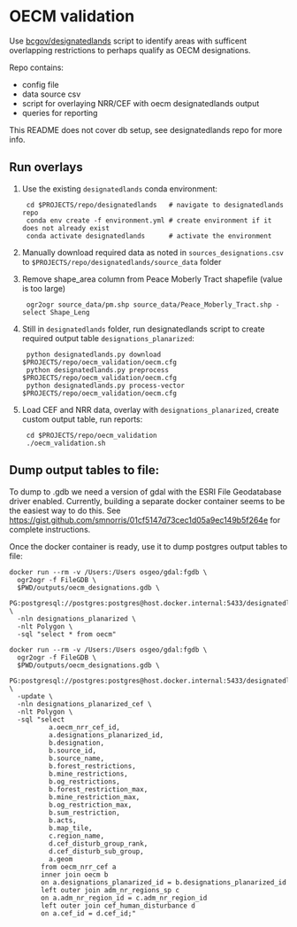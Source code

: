 # OECM validation

Use [bcgov/designatedlands](https://github.com/bcgov/designatedlands) script to identify areas with sufficent overlapping restrictions to perhaps qualify as OECM designations.

Repo contains:

- config file
- data source csv
- script for overlaying NRR/CEF with oecm designatedlands output
- queries for reporting

This README does not cover db setup, see designatedlands repo for more info.

## Run overlays

1. Use the existing `designatedlands` conda environment:

        cd $PROJECTS/repo/designatedlands   # navigate to designatedlands repo
        conda env create -f environment.yml # create environment if it does not already exist
        conda activate designatedlands      # activate the environment

2. Manually download required data as noted in `sources_designations.csv` to `$PROJECTS/repo/designatedlands/source_data` folder

3. Remove shape_area column from Peace Moberly Tract shapefile (value is too large)

        ogr2ogr source_data/pm.shp source_data/Peace_Moberly_Tract.shp -select Shape_Leng

3. Still in `designatedlands` folder, run designatedlands script to create required output table `designations_planarized`:

        python designatedlands.py download $PROJECTS/repo/oecm_validation/oecm.cfg
        python designatedlands.py preprocess $PROJECTS/repo/oecm_validation/oecm.cfg
        python designatedlands.py process-vector $PROJECTS/repo/oecm_validation/oecm.cfg

4. Load CEF and NRR data, overlay with `designations_planarized`, create custom output table, run reports:

        cd $PROJECTS/repo/oecm_validation
        ./oecm_validation.sh

## Dump output tables to file:

To dump to .gdb we need a version of gdal with the ESRI File Geodatabase driver enabled.
Currently, building a separate docker container seems to be the easiest way to do this.
See https://gist.github.com/smnorris/01cf5147d73cec1d05a9ec149b5f264e for complete instructions.

Once the docker container is ready, use it to dump postgres output tables to file:

    docker run --rm -v /Users:/Users osgeo/gdal:fgdb \
      ogr2ogr -f FileGDB \
      $PWD/outputs/oecm_designations.gdb \
      PG:postgresql://postgres:postgres@host.docker.internal:5433/designatedlands \
      -nln designations_planarized \
      -nlt Polygon \
      -sql "select * from oecm"

    docker run --rm -v /Users:/Users osgeo/gdal:fgdb \
      ogr2ogr -f FileGDB \
      $PWD/outputs/oecm_designations.gdb \
      PG:postgresql://postgres:postgres@host.docker.internal:5433/designatedlands \
      -update \
      -nln designations_planarized_cef \
      -nlt Polygon \
      -sql "select
              a.oecm_nrr_cef_id,
              a.designations_planarized_id,
              b.designation,
              b.source_id,
              b.source_name,
              b.forest_restrictions,
              b.mine_restrictions,
              b.og_restrictions,
              b.forest_restriction_max,
              b.mine_restriction_max,
              b.og_restriction_max,
              b.sum_restriction,
              b.acts,
              b.map_tile,
              c.region_name,
              d.cef_disturb_group_rank,
              d.cef_disturb_sub_group,
              a.geom
            from oecm_nrr_cef a
            inner join oecm b
            on a.designations_planarized_id = b.designations_planarized_id
            left outer join adm_nr_regions_sp c
            on a.adm_nr_region_id = c.adm_nr_region_id
            left outer join cef_human_disturbance d
            on a.cef_id = d.cef_id;"